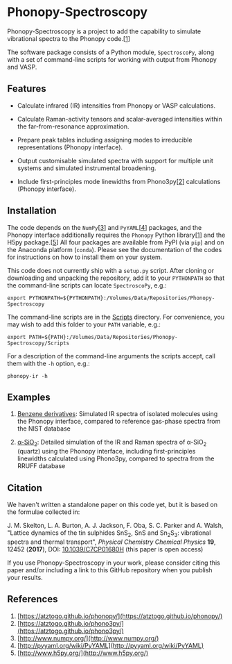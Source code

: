 # Phonopy-Spectroscopy

Phonopy-Spectroscopy is a project to add the capability to simulate vibrational spectra to the Phonopy code.[[1](#Ref1)]

The software package consists of a Python module, `SpectroscoPy`, along with a set of command-line scripts for working with output from Phonopy and VASP.


## Features

* Calculate infrared (IR) intensities from Phonopy or VASP calculations.

* Calculate Raman-activity tensors and scalar-averaged intensities within the far-from-resonance approximation.

* Prepare peak tables including assigning modes to irreducible representations (Phonopy interface).

* Output customisable simulated spectra with support for multiple unit systems and simulated instrumental broadening.

* Include first-principles mode linewidths from Phono3py[[2](#Ref2)] calculations (Phonopy interface).


## Installation

The code depends on the `NumPy`[[3](#Ref3)] and `PyYAML`[[4](#Ref4)] packages, and the Phonopy interface additionally requires the `Phonopy` Python library[[1](#Ref1)] and the H5py package.[[5](#Ref5)]
All four packages are available from PyPI (via `pip`) and on the Anaconda platform (`conda`).
Please see the documentation of the codes for instructions on how to install them on your system.

This code does not currently ship with a `setup.py` script.
After cloning or downloading and unpacking the repository, add it to your `PYTHONPATH` so that the command-line scripts can locate `SpectroscoPy`, e.g.:

`export PYTHONPATH=${PYTHONPATH}:/Volumes/Data/Repositories/Phonopy-Spectroscopy`

The command-line scripts are in the [Scripts](./Scripts) directory.
For convenience, you may wish to add this folder to your `PATH` variable, e.g.:

`export PATH=${PATH}:/Volumes/Data/Repositories/Phonopy-Spectroscopy/Scripts`

For a description of the command-line arguments the scripts accept, call them with the `-h` option, e.g.:

`phonopy-ir -h`


## Examples

1. [Benzene derivatives](./Examples/Benzene-Derivatives): Simulated IR spectra of isolated molecules using the Phonopy interface, compared to reference gas-phase spectra from the NIST database

2. [&alpha;-SiO<sub>2</sub>](./Examples/a-SiO2): Detailed simulation of the IR and Raman spectra of &alpha;-SiO<sub>2</sub> (quartz) using the Phonopy interface, including first-principles linewidths calculated using Phono3py, compared to spectra from the RRUFF database


## Citation

We haven't written a standalone paper on this code yet, but it is based on the formulae collected in:

J. M. Skelton, L. A. Burton, A. J. Jackson, F. Oba, S. C. Parker and A. Walsh, "Lattice dynamics of the tin sulphides SnS<sub>2</sub>, SnS and Sn<sub>2</sub>S<sub>3</sub>: vibrational spectra and thermal transport", *Physical Chemistry Chemical Physics* **19**, 12452 (**2017**), DOI: [10.1039/C7CP01680H](https://doi.org/10.1039/C7CP01680H) (this paper is open access)

If you use Phonopy-Spectroscopy in your work, please consider citing this paper and/or including a link to this GitHub repository when you publish your results.


## References

1. <a name="Ref1"></a>[https://atztogo.github.io/phonopy/](https://atztogo.github.io/phonopy/)
2. <a name="Ref2"></a>[https://atztogo.github.io/phono3py/](https://atztogo.github.io/phono3py/)
3. <a name="Ref3"></a>[http://www.numpy.org/](http://www.numpy.org/)
4. <a name="Ref4"></a>[http://pyyaml.org/wiki/PyYAML](http://pyyaml.org/wiki/PyYAML)
5. <a name="Ref5"></a>[http://www.h5py.org/](http://www.h5py.org/)

